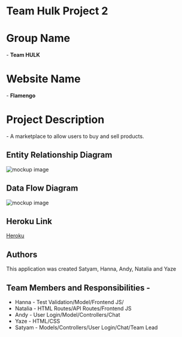 # Team Hulk Project 2

<h1>Group Name</h1>  - <b>Team HULK</b>

<h1>Website Name</h1> - <b>Flamengo</b>

<h1>Project Description</h1> - A marketplace to allow users to buy and sell products. 


## Entity Relationship Diagram

![mockup image](public/assets/erd.png)

## Data Flow Diagram

![mockup image](public/assets/flowchart.png)

## Heroku Link
[Heroku](https://vast-reaches-08581.herokuapp.com/)

## Authors
This application was created Satyam, Hanna, Andy, Natalia and Yaze

## Team Members and Responsibilities - 

<ul>
<li>Hanna - Test Validation/Model/Frontend JS/</li>
<li>Natalia - HTML Routes/API Routes/Frontend JS</li>
<li>Andy - User Login/Model/Controllers/Chat</li>
<li>Yaze - HTML/CSS</li>
<li>Satyam - Models/Controllers/User Login/Chat/Team Lead </li>
</ul>

